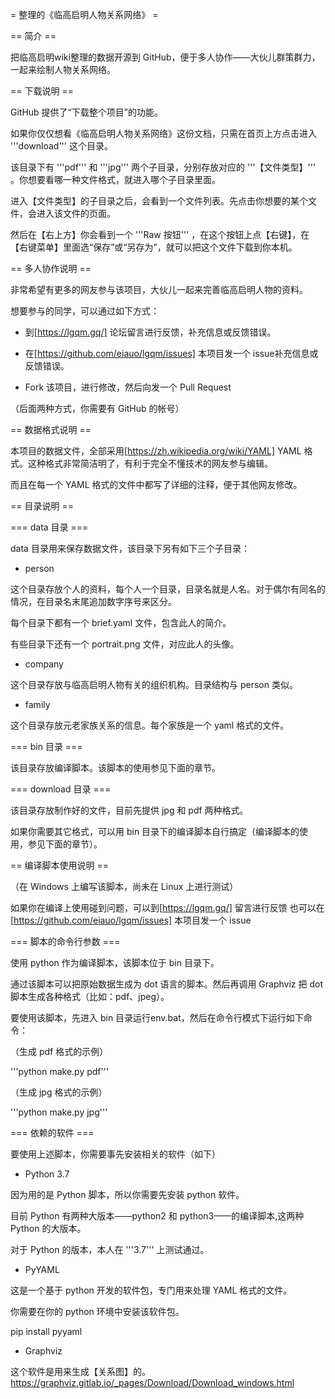 = 整理的《临高启明人物关系网络》 =

== 简介 ==

把临高启明wiki整理的数据开源到 GitHub，便于多人协作——大伙儿群策群力，一起来绘制人物关系网络。




== 下载说明 ==

GitHub 提供了“下载整个项目”的功能。

如果你仅仅想看《临高启明人物关系网络》这份文档，只需在首页上方点击进入 '''download''' 这个目录。

该目录下有 '''pdf''' 和 '''jpg''' 两个子目录，分别存放对应的 '''【文件类型】''' 。你想要看哪一种文件格式，就进入哪个子目录里面。

进入【文件类型】的子目录之后，会看到一个文件列表。先点击你想要的某个文件，会进入该文件的页面。

然后在【右上方】你会看到一个 '''Raw 按钮''' ，在这个按钮上点【右键】，在【右键菜单】里面选“保存”或“另存为”，就可以把这个文件下载到你本机。


== 多人协作说明 ==

非常希望有更多的网友参与该项目，大伙儿一起来完善临高启明人物的资料。

想要参与的同学，可以通过如下方式：

* 到[https://lgqm.gq/] 论坛留言进行反馈，补充信息或反馈错误。

* 在[https://github.com/eiauo/lgqm/issues] 本项目发一个 issue补充信息或反馈错误。

* Fork 该项目，进行修改，然后向发一个 Pull Request

（后面两种方式，你需要有 GitHub 的帐号）


== 数据格式说明 ==

本项目的数据文件，全部采用[https://zh.wikipedia.org/wiki/YAML] YAML 格式。这种格式非常简洁明了，有利于完全不懂技术的网友参与编辑。

而且在每一个 YAML 格式的文件中都写了详细的注释，便于其他网友修改。


== 目录说明 ==

=== data 目录 ===

data 目录用来保存数据文件，该目录下另有如下三个子目录：

* person

这个目录存放个人的资料，每个人一个目录，目录名就是人名。对于偶尔有同名的情况，在目录名末尾追加数字序号来区分。

每个目录下都有一个 brief.yaml 文件，包含此人的简介。

有些目录下还有一个 portrait.png 文件，对应此人的头像。

* company

这个目录存放与临高启明人物有关的组织机构。目录结构与 person 类似。

* family

这个目录存放元老家族关系的信息。每个家族是一个 yaml 格式的文件。

=== bin 目录 ===

该目录存放编译脚本。该脚本的使用参见下面的章节。

=== download 目录 ===

该目录存放制作好的文件，目前先提供 jpg 和 pdf 两种格式。

如果你需要其它格式，可以用 bin 目录下的编译脚本自行搞定（编译脚本的使用，参见下面的章节）。


== 编译脚本使用说明 ==

（在 Windows 上编写该脚本，尚未在 Linux 上进行测试）

如果你在编译上使用碰到问题，可以到[https://lgqm.gq/] 留言进行反馈
也可以在[https://github.com/eiauo/lgqm/issues] 本项目发一个 issue

=== 脚本的命令行参数 ===

使用 python 作为编译脚本，该脚本位于 bin 目录下。

通过该脚本可以把原始数据生成为 dot 语言的脚本。然后再调用 Graphviz 把 dot 脚本生成各种格式（比如：pdf、jpeg）。

要使用该脚本，先进入 bin 目录运行env.bat，然后在命令行模式下运行如下命令：

（生成 pdf 格式的示例）

'''python make.py pdf'''

（生成 jpg 格式的示例）

'''python make.py jpg'''

=== 依赖的软件 ===

要使用上述脚本，你需要事先安装相关的软件（如下）

* Python 3.7

因为用的是 Python 脚本，所以你需要先安装 python 软件。

目前 Python 有两种大版本——python2 和 python3——的编译脚本,这两种 Python 的大版本。

对于 Python 的版本，本人在 '''3.7''' 上测试通过。


* PyYAML

这是一个基于 python 开发的软件包，专门用来处理 YAML 格式的文件。

你需要在你的 python 环境中安装该软件包。

pip install pyyaml


* Graphviz

这个软件是用来生成【关系图】的。
https://graphviz.gitlab.io/_pages/Download/Download_windows.html
